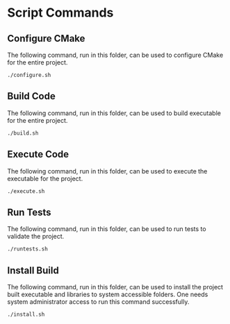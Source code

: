 # Script Commands
## Configure CMake
The following command, run in this folder, can be used to configure CMake for the entire project.

    ./configure.sh

## Build Code
The following command, run in this folder, can be used to build executable for the entire project.

    ./build.sh

## Execute Code
The following command, run in this folder, can be used to execute the executable for the project.

    ./execute.sh

## Run Tests
The following command, run in this folder, can be used to run tests to validate the project.

    ./runtests.sh

## Install Build
The following command, run in this folder, can be used to install the project built executable and libraries to system accessible folders.  One needs system administrator access to run this command successfully.

    ./install.sh